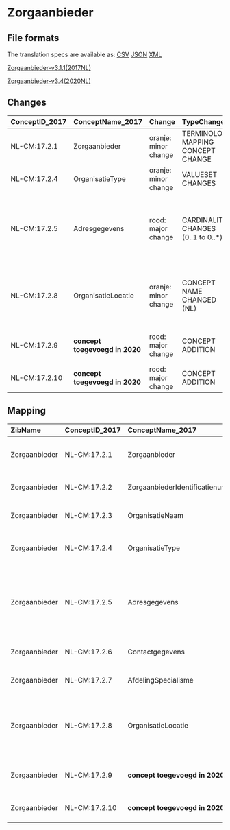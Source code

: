 # Zorgaanbieder
## File formats

The translation specs are available as: 
[CSV](../csv/Zorgaanbieder.csv) [JSON](../json/Zorgaanbieder.json) [XML](../xml/Zorgaanbieder.xml)



[Zorgaanbieder-v3.1.1(2017NL)](https://zibs.nl/wiki/Zorgaanbieder-v3.1.1(2017NL))

[Zorgaanbieder-v3.4(2020NL)](https://zibs.nl/wiki/Zorgaanbieder-v3.4(2020NL))









## Changes

| ConceptID_2017   | ConceptName_2017               | Change               | TypeChange                         | Impact_heen   | TRANSLATIE_spec_heen                                        | Impact_terug   | TRANSLATIE_spec_terug                                       | Omschrijving                                                                                                       |
|:-----------------|:-------------------------------|:---------------------|:-----------------------------------|:--------------|:------------------------------------------------------------|:---------------|:------------------------------------------------------------|:-------------------------------------------------------------------------------------------------------------------|
| NL-CM:17.2.1     | Zorgaanbieder                  | oranje: minor change | TERMINOLOGY MAPPING CONCEPT CHANGE | Medium        | SCT DefintionCode  [blank] -> [257622000 Zorginstelling]    | Medium         | SCT DefintionCode  [257622000 Zorginstelling] -> [blank]    | SNOMED CT DefintionCode concept aangepast                                                                          |
| NL-CM:17.2.4     | OrganisatieType                | oranje: minor change | VALUESET CHANGES                   | Low           | existing valueset [valuesetname] changed in [baseline 2020] | Medium         | existing valueset [valuesetname] changed in [baseline 2020] | Toevoegingen aan codeijst                                                                                          |
| NL-CM:17.2.5     | Adresgegevens                  | rood: major change   | CARDINALITY CHANGES (0..1 to 0..*) | Low           |                                                             | High           | ALS [aantal>1] DAN [doe iets] ANDERS source -> target       | Cardinaliteit adresgegevens in de zib's Zorgverlener, Zorgaanbieder en Contactpersoon verruimt van 0..1 naar 0..*  |
| NL-CM:17.2.8     | OrganisatieLocatie             | oranje: minor change | CONCEPT NAME CHANGED (NL)          | Low           | source -> target                                            | Low            | source -> target                                            | OrganisatieLocatie is hernoemd naar LocatieNaam. OrganisatieLocatie is in 2020 een NIEUWE container (NL-CM:17.2.9) |
| NL-CM:17.2.9     | **concept toegevoegd in 2020** | rood: major change   | CONCEPT ADDITION                   | Low           |                                                             | High           | IF source <> [blank] THEN source -> target=[non-zib item]   | nieuwe container voor elementen LocatieNaam en LocatieNummer                                                       |
| NL-CM:17.2.10    | **concept toegevoegd in 2020** | rood: major change   | CONCEPT ADDITION                   | Low           |                                                             | High           | IF source <> [blank] THEN source -> target=[non-zib item]   | Nieuw element LocatieNummer                                                                                        |

## Mapping

| ZibName       | ConceptID_2017   | ConceptName_2017                 | Codelists_2017               | Change                  | ConceptID_2020   | ConceptName_2020                 | Codelists_2020               | Bits               | Omschrijving                                                                                                       | TypeChange                         | Impact_heen   | TRANSLATIE_spec_heen                                        | Impact_terug   | TRANSLATIE_spec_terug                                       |
|:--------------|:-----------------|:---------------------------------|:-----------------------------|:------------------------|:-----------------|:---------------------------------|:-----------------------------|:-------------------|:-------------------------------------------------------------------------------------------------------------------|:-----------------------------------|:--------------|:------------------------------------------------------------|:---------------|:------------------------------------------------------------|
| Zorgaanbieder | NL-CM:17.2.1     | Zorgaanbieder                    |                              | oranje: minor change    | NL-CM:17.2.1     | Zorgaanbieder                    |                              | ZIB-1189           | SNOMED CT DefintionCode concept aangepast                                                                          | TERMINOLOGY MAPPING CONCEPT CHANGE | Medium        | SCT DefintionCode  [blank] -> [257622000 Zorginstelling]    | Medium         | SCT DefintionCode  [257622000 Zorginstelling] -> [blank]    |
| Zorgaanbieder | NL-CM:17.2.2     | ZorgaanbiederIdentificatienummer |                              | groen: geen wijzigingen | NL-CM:17.2.2     | ZorgaanbiederIdentificatienummer |                              |                    |                                                                                                                    |                                    |               |                                                             |                |                                                             |
| Zorgaanbieder | NL-CM:17.2.3     | OrganisatieNaam                  |                              | groen: geen wijzigingen | NL-CM:17.2.3     | OrganisatieNaam                  |                              |                    |                                                                                                                    |                                    |               |                                                             |                |                                                             |
| Zorgaanbieder | NL-CM:17.2.4     | OrganisatieType                  | OrganisatieTypeCodelijst     | oranje: minor change    | NL-CM:17.2.4     | OrganisatieType                  | OrganisatieTypeCodelijst     | ZIB-678 ; ZIB-1171 | Toevoegingen aan codeijst                                                                                          | VALUESET CHANGES                   | Low           | existing valueset [valuesetname] changed in [baseline 2020] | Medium         | existing valueset [valuesetname] changed in [baseline 2020] |
| Zorgaanbieder | NL-CM:17.2.5     | Adresgegevens                    |                              | rood: major change      | NL-CM:17.2.5     | Adresgegevens                    |                              | ZIB-960            | Cardinaliteit adresgegevens in de zib's Zorgverlener, Zorgaanbieder en Contactpersoon verruimt van 0..1 naar 0..*  | CARDINALITY CHANGES (0..1 to 0..*) | Low           |                                                             | High           | ALS [aantal>1] DAN [doe iets] ANDERS source -> target       |
| Zorgaanbieder | NL-CM:17.2.6     | Contactgegevens                  |                              | groen: geen wijzigingen | NL-CM:17.2.6     | Contactgegevens                  |                              |                    |                                                                                                                    |                                    |               |                                                             |                |                                                             |
| Zorgaanbieder | NL-CM:17.2.7     | AfdelingSpecialisme              | AfdelingSpecialismeCodelijst | groen: geen wijzigingen | NL-CM:17.2.7     | AfdelingSpecialisme              | AfdelingSpecialismeCodelijst |                    |                                                                                                                    |                                    |               |                                                             |                |                                                             |
| Zorgaanbieder | NL-CM:17.2.8     | OrganisatieLocatie               |                              | oranje: minor change    | NL-CM:17.2.8     | LocatieNaam                      |                              | ZIB-894            | OrganisatieLocatie is hernoemd naar LocatieNaam. OrganisatieLocatie is in 2020 een NIEUWE container (NL-CM:17.2.9) | CONCEPT NAME CHANGED (NL)          | Low           | source -> target                                            | Low            | source -> target                                            |
| Zorgaanbieder | NL-CM:17.2.9     | **concept toegevoegd in 2020**   |                              | rood: major change      | NL-CM:17.2.9     | OrganisatieLocatie               |                              | ZIB-894            | nieuwe container voor elementen LocatieNaam en LocatieNummer                                                       | CONCEPT ADDITION                   | Low           |                                                             | High           | IF source <> [blank] THEN source -> target=[non-zib item]   |
| Zorgaanbieder | NL-CM:17.2.10    | **concept toegevoegd in 2020**   |                              | rood: major change      | NL-CM:17.2.10    | LocatieNummer                    |                              | ZIB-894            | Nieuw element LocatieNummer                                                                                        | CONCEPT ADDITION                   | Low           |                                                             | High           | IF source <> [blank] THEN source -> target=[non-zib item]   |

